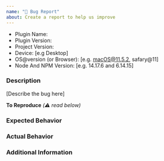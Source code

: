 ```yaml
---
name: "🐞 Bug Report"
about: Create a report to help us improve
---
```


<!--
  🚨 Your issue will be CLOSED if:
   - This template is removed
   - Parts of this template are removed
-->

- Plugin Name: <!-- the plugin(s) this issue is about -->
- Plugin Version:
- Project Version:
- Device: [e.g Desktop] <!-- choose one of Desktop or Smartphone -->
- OS@version (or Browser): [e.g. macOS@11.5.2, safary@11]
- Node And NPM Version: [e.g. 14.17.6 and 6.14.15]

### Description

[Describe the bug here]

**To Reproduce** _(⚠️ read below)_

<!--
  🚨 We WILL CLOSED invalid issues! Please provide one by:
  1. Using online IDE such as [Codepen](https://codepen.io/), [REPL.it](https://replit.com/), [CodeSandbox](https://codesandbox.io/)
  2. Provide a minimal repository link (Read https://stackoverflow.com/help/minimal-reproducible-example for reference).
      Please use NPM for installing dependencies!
  3. Use other methods for minor issues, which you find easy to access such as screenshots or video links.

  ⚠️&nbsp; We don't accept ZIP files or anything like that.
-->

### Expected Behavior

### Actual Behavior

### Additional Information

<!--
  Most issues can be expressed or demonstrated through the online IDE or a repository.
  However, the situation may arise where some small code snippets also need to
  be provided. In that situation, please add your code below using
  Fenced Code Blocks (https://help.github.com/articles/creating-and-highlighting-code-blocks/).
-->
